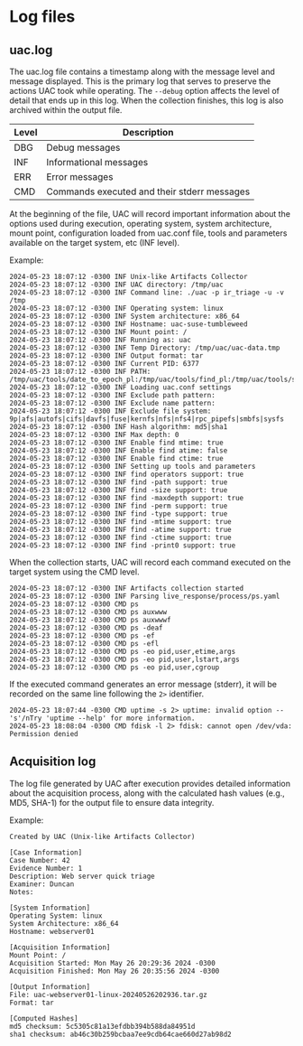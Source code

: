 # Log files

## uac.log

The uac.log file contains a timestamp along with the message level and message displayed. This is the primary log that serves to preserve the actions UAC took while operating. The ```--debug``` option affects the level of detail that ends up in this log. When the collection finishes, this log is also archived within the output file.

| Level | Description |
|-------|-------------|
| DBG | Debug messages |
| INF | Informational messages |
| ERR | Error messages |
| CMD | Commands executed and their stderr messages |

At the beginning of the file, UAC will record important information about the options used during execution, operating system, system architecture, mount point, configuration loaded from uac.conf file, tools and parameters available on the target system, etc (INF level).

Example:

```text
2024-05-23 18:07:12 -0300 INF Unix-like Artifacts Collector 
2024-05-23 18:07:12 -0300 INF UAC directory: /tmp/uac
2024-05-23 18:07:12 -0300 INF Command line: ./uac -p ir_triage -u -v /tmp
2024-05-23 18:07:12 -0300 INF Operating system: linux
2024-05-23 18:07:12 -0300 INF System architecture: x86_64
2024-05-23 18:07:12 -0300 INF Hostname: uac-suse-tumbleweed
2024-05-23 18:07:12 -0300 INF Mount point: /
2024-05-23 18:07:12 -0300 INF Running as: uac
2024-05-23 18:07:12 -0300 INF Temp Directory: /tmp/uac/uac-data.tmp
2024-05-23 18:07:12 -0300 INF Output format: tar
2024-05-23 18:07:12 -0300 INF Current PID: 6377
2024-05-23 18:07:12 -0300 INF PATH: /tmp/uac/tools/date_to_epoch_pl:/tmp/uac/tools/find_pl:/tmp/uac/tools/stat_pl:/tmp/uac/tools/statx/linux/x86_64:/tmp/uac/tools/zip/esxi_linux/x86_64:/tmp/uac/bin/linux/x86_64:/tmp/uac/bin/linux:/tmp/uac/bin:/usr/xpg4/bin:/usr/xpg6/bin:/bin:/sbin:/usr/bin:/usr/sbin:/usr/local/bin:/usr/local/sbin:/usr/ucb:/usr/ccs/bin:/opt/bin:/opt/sbin:/opt/local/bin:/snap/bin:/netscaler:/opt/homebrew/bin:/usr/xpg4/bin:/usr/xpg6/bin:/bin:/sbin:/usr/bin:/usr/sbin:/usr/local/bin:/usr/local/sbin:/usr/ucb:/usr/ccs/bin:/opt/bin:/opt/sbin:/opt/local/bin:/snap/bin:/netscaler
2024-05-23 18:07:12 -0300 INF Loading uac.conf settings
2024-05-23 18:07:12 -0300 INF Exclude path pattern: 
2024-05-23 18:07:12 -0300 INF Exclude name pattern: 
2024-05-23 18:07:12 -0300 INF Exclude file system: 9p|afs|autofs|cifs|davfs|fuse|kernfs|nfs|nfs4|rpc_pipefs|smbfs|sysfs
2024-05-23 18:07:12 -0300 INF Hash algorithm: md5|sha1
2024-05-23 18:07:12 -0300 INF Max depth: 0
2024-05-23 18:07:12 -0300 INF Enable find mtime: true
2024-05-23 18:07:12 -0300 INF Enable find atime: false
2024-05-23 18:07:12 -0300 INF Enable find ctime: true
2024-05-23 18:07:12 -0300 INF Setting up tools and parameters
2024-05-23 18:07:12 -0300 INF find operators support: true
2024-05-23 18:07:12 -0300 INF find -path support: true
2024-05-23 18:07:12 -0300 INF find -size support: true
2024-05-23 18:07:12 -0300 INF find -maxdepth support: true
2024-05-23 18:07:12 -0300 INF find -perm support: true
2024-05-23 18:07:12 -0300 INF find -type support: true
2024-05-23 18:07:12 -0300 INF find -mtime support: true
2024-05-23 18:07:12 -0300 INF find -atime support: true
2024-05-23 18:07:12 -0300 INF find -ctime support: true
2024-05-23 18:07:12 -0300 INF find -print0 support: true
```

When the collection starts, UAC will record each command executed on the target system using the CMD level.

```text
2024-05-23 18:07:12 -0300 INF Artifacts collection started
2024-05-23 18:07:12 -0300 INF Parsing live_response/process/ps.yaml
2024-05-23 18:07:12 -0300 CMD ps
2024-05-23 18:07:12 -0300 CMD ps auxwww
2024-05-23 18:07:12 -0300 CMD ps auxwwwf
2024-05-23 18:07:12 -0300 CMD ps -deaf
2024-05-23 18:07:12 -0300 CMD ps -ef
2024-05-23 18:07:12 -0300 CMD ps -efl
2024-05-23 18:07:12 -0300 CMD ps -eo pid,user,etime,args
2024-05-23 18:07:12 -0300 CMD ps -eo pid,user,lstart,args
2024-05-23 18:07:12 -0300 CMD ps -eo pid,user,cgroup
```

If the executed command generates an error message (stderr), it will be recorded on the same line following the ```2>``` identifier.

```text
2024-05-23 18:07:44 -0300 CMD uptime -s 2> uptime: invalid option -- 's'/nTry 'uptime --help' for more information.
2024-05-23 18:08:04 -0300 CMD fdisk -l 2> fdisk: cannot open /dev/vda: Permission denied
```


## Acquisition log

The log file generated by UAC after execution provides detailed information about the acquisition process, along with the calculated hash values (e.g., MD5, SHA-1) for the output file to ensure data integrity.

Example:

```text
Created by UAC (Unix-like Artifacts Collector)

[Case Information]
Case Number: 42
Evidence Number: 1
Description: Web server quick triage
Examiner: Duncan
Notes: 

[System Information]
Operating System: linux
System Architecture: x86_64
Hostname: webserver01

[Acquisition Information]
Mount Point: /
Acquisition Started: Mon May 26 20:29:36 2024 -0300
Acquisition Finished: Mon May 26 20:35:56 2024 -0300

[Output Information]
File: uac-webserver01-linux-20240526202936.tar.gz
Format: tar

[Computed Hashes]
md5 checksum: 5c5305c81a13efdbb394b588da84951d
sha1 checksum: ab46c30b259bcbaa7ee9cdb64cae660d27ab98d2
```